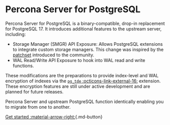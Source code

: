 # Percona Server for PostgreSQL

Percona Server for PostgreSQL is a binary-compatible, drop-in replacement for PostgreSQL 17. It introduces additional features to the upstream server, including:

* Storage Manager (SMGR) API Exposure: Allows PostgreSQL extensions to integrate custom storage managers. This change was inspired by the [patchset](https://www.postgresql.org/message-id/flat/CAJ7c6TOqqrzjYsU6LgDkcJ0yVgzdkx2juJjgAjzP2jPOpZ1qUA%40mail.gmail.com#8e68cfc57fcac14c8e24b00b41e61baf) introduced to the community.
* WAL Read/Write API Exposure to hook into WAL read and write functions.

These modifications are the preparations to provide index-level and WAL encryption of indexes via the [`pg_tde` :octicons-link-external-16:](https://percona-lab.github.io/pg_tde/main/) extension. These encryption features are still under active development and are planned for future releases.

Percona Server and upstream PostgreSQL function identically enabling you to migrate from one to another. 

[Get started :material-arrow-right:](installing.md){.md-button}